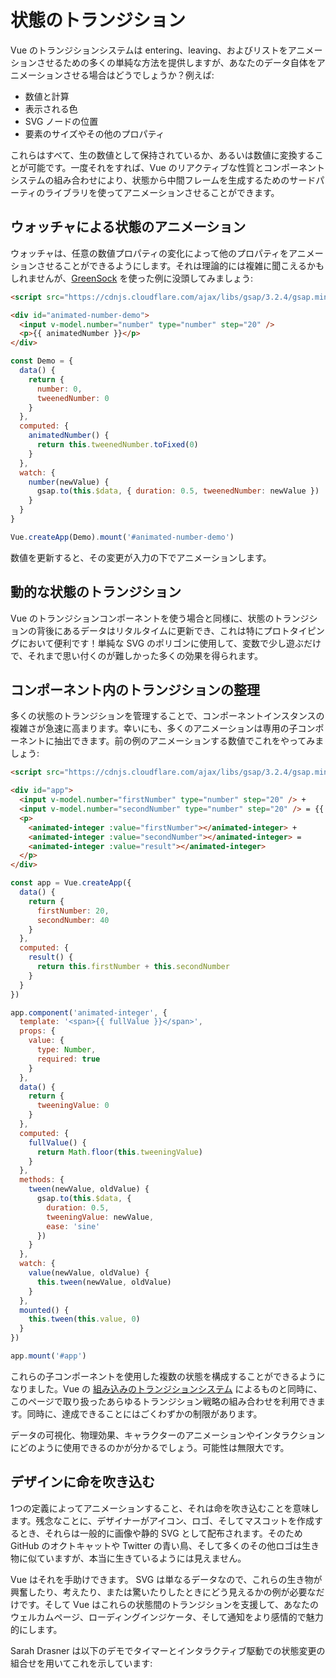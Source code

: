 # 状態のトランジション

Vue のトランジションシステムは entering、leaving、およびリストをアニメーションさせるための多くの単純な方法を提供しますが、あなたのデータ自体をアニメーションさせる場合はどうでしょうか？例えば:

- 数値と計算
- 表示される色
- SVG ノードの位置
- 要素のサイズやその他のプロパティ

これらはすべて、生の数値として保持されているか、あるいは数値に変換することが可能です。一度それをすれば、Vue のリアクティブな性質とコンポーネントシステムの組み合わせにより、状態から中間フレームを生成するためのサードパーティのライブラリを使ってアニメーションさせることができます。

## ウォッチャによる状態のアニメーション

ウォッチャは、任意の数値プロパティの変化によって他のプロパティをアニメーションさせることができるようにします。それは理論的には複雑に聞こえるかもしれませんが、[GreenSock](https://greensock.com/) を使った例に没頭してみましょう:

```html
<script src="https://cdnjs.cloudflare.com/ajax/libs/gsap/3.2.4/gsap.min.js"></script>

<div id="animated-number-demo">
  <input v-model.number="number" type="number" step="20" />
  <p>{{ animatedNumber }}</p>
</div>
```

```js
const Demo = {
  data() {
    return {
      number: 0,
      tweenedNumber: 0
    }
  },
  computed: {
    animatedNumber() {
      return this.tweenedNumber.toFixed(0)
    }
  },
  watch: {
    number(newValue) {
      gsap.to(this.$data, { duration: 0.5, tweenedNumber: newValue })
    }
  }
}

Vue.createApp(Demo).mount('#animated-number-demo')
```

<common-codepen-snippet title="Transitioning State 1" slug="22903bc3b53eb5b7817378ecb985ce96" tab="js,result" :editable="false" :preview="false" />

数値を更新すると、その変更が入力の下でアニメーションします。

## 動的な状態のトランジション

Vue のトランジションコンポーネントを使う場合と同様に、状態のトランジションの背後にあるデータはリタルタイムに更新でき、これは特にプロトタイピングにおいて便利です！単純な SVG のポリゴンに使用して、変数で少し遊ぶだけで、それまで思い付くのが難しかった多くの効果を得られます。

<common-codepen-snippet title="Updating SVG" slug="a8e00648d4df6baa1b19fb6c31c8d17e" :height="500" tab="js,result" :editable="false" />

## コンポーネント内のトランジションの整理

多くの状態のトランジションを管理することで、コンポーネントインスタンスの複雑さが急速に高まります。幸いにも、多くのアニメーションは専用の子コンポーネントに抽出できます。前の例のアニメーションする数値でこれをやってみましょう:

```html
<script src="https://cdnjs.cloudflare.com/ajax/libs/gsap/3.2.4/gsap.min.js"></script>

<div id="app">
  <input v-model.number="firstNumber" type="number" step="20" /> +
  <input v-model.number="secondNumber" type="number" step="20" /> = {{ result }}
  <p>
    <animated-integer :value="firstNumber"></animated-integer> +
    <animated-integer :value="secondNumber"></animated-integer> =
    <animated-integer :value="result"></animated-integer>
  </p>
</div>
```

```js
const app = Vue.createApp({
  data() {
    return {
      firstNumber: 20,
      secondNumber: 40
    }
  },
  computed: {
    result() {
      return this.firstNumber + this.secondNumber
    }
  }
})

app.component('animated-integer', {
  template: '<span>{{ fullValue }}</span>',
  props: {
    value: {
      type: Number,
      required: true
    }
  },
  data() {
    return {
      tweeningValue: 0
    }
  },
  computed: {
    fullValue() {
      return Math.floor(this.tweeningValue)
    }
  },
  methods: {
    tween(newValue, oldValue) {
      gsap.to(this.$data, {
        duration: 0.5,
        tweeningValue: newValue,
        ease: 'sine'
      })
    }
  },
  watch: {
    value(newValue, oldValue) {
      this.tween(newValue, oldValue)
    }
  },
  mounted() {
    this.tween(this.value, 0)
  }
})

app.mount('#app')
```

<common-codepen-snippet title="State Transition Components" slug="e9ef8ac7e32e0d0337e03d20949b4d17" tab="js,result" :editable="false" />

これらの子コンポーネントを使用した複数の状態を構成することができるようになりました。Vue の [組み込みのトランジションシステム](transitions.html) によるものと同時に、このページで取り扱ったあらゆるトランジション戦略の組み合わせを利用できます。同時に、達成できることにはごくわずかの制限があります。

データの可視化、物理効果、キャラクターのアニメーションやインタラクションにどのように使用できるのかが分かるでしょう。可能性は無限大です。

## デザインに命を吹き込む

1つの定義によってアニメーションすること、それは命を吹き込むことを意味します。残念なことに、デザイナーがアイコン、ロゴ、そしてマスコットを作成するとき、それらは一般的に画像や静的 SVG として配布されます。そのため GitHub のオクトキャットや Twitter の青い鳥、そして多くのその他ロゴは生き物に似ていますが、本当に生きているようには見えません。

Vue はそれを手助けできます。 SVG は単なるデータなので、これらの生き物が興奮したり、考えたり、または驚いたりしたときにどう見えるかの例が必要なだけです。そして Vue はこれらの状態間のトランジションを支援して、あなたのウェルカムページ、ローディングインジケータ、そして通知をより感情的で魅力的にします。

Sarah Drasner は以下のデモでタイマーとインタラクティブ駆動での状態変更の組合せを用いてこれを示しています:

<common-codepen-snippet title="Vue-controlled Wall-E" slug="YZBGNp" :height="400" :team="false" user="sdras" name="Sarah Drasner" :editable="false" :preview="false" version="2" theme="light" />
